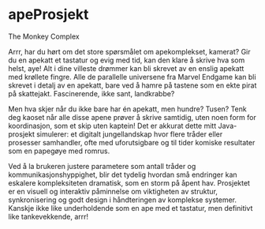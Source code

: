 # apeProsjekt
The Monkey Complex

Arrr, har du hørt om det store spørsmålet om apekomplekset, kamerat? Gir du en apekatt et tastatur og evig med tid, kan den klare å skrive hva som helst, aye! Alt i dine villeste drømmer kan bli skrevet av en enslig apekatt med krøllete fingre. Alle de parallelle universene fra Marvel Endgame kan bli skrevet i detalj av en apekatt, bare ved å hamre på tastene som en ekte pirat på skattejakt. Fascinerende, ikke sant, landkrabbe?

Men hva skjer når du ikke bare har én apekatt, men hundre? Tusen? Tenk deg kaoset når alle disse apene prøver å skrive samtidig, uten noen form for koordinasjon, som et skip uten kaptein! Det er akkurat dette mitt Java-prosjekt simulerer: et digitalt jungellandskap hvor flere tråder eller prosesser samhandler, ofte med uforutsigbare og til tider komiske resultater som en papegøye med romrus.

Ved å la brukeren justere parametere som antall tråder og kommunikasjonshyppighet, blir det tydelig hvordan små endringer kan eskalere kompleksiteten dramatisk, som en storm på åpent hav. Prosjektet er en visuell og interaktiv påminnelse om viktigheten av struktur, synkronisering og godt design i håndteringen av komplekse systemer. Kanskje ikke like underholdende som en ape med et tastatur, men definitivt like tankevekkende, arrr!


